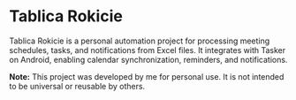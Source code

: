 # Tablica Rokicie

Tablica Rokicie is a personal automation project for processing meeting schedules, tasks, and notifications from Excel files. It integrates with Tasker on Android, enabling calendar synchronization, reminders, and notifications.

**Note:** This project was developed by me for personal use. It is not intended to be universal or reusable by others.
